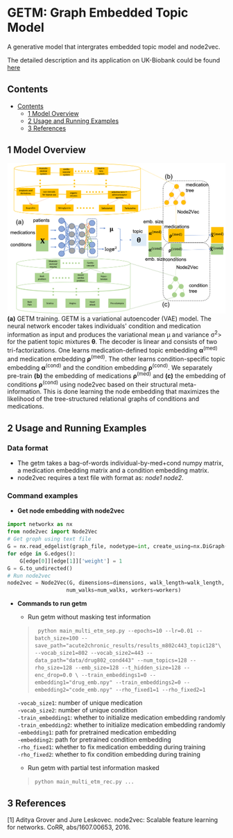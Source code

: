 # GETM: Graph Embedded Topic Model
A generative model that intergrates embedded topic model and node2vec.

The detailed description and its application on UK-Biobank could be found [here](https://www.biorxiv.org/content/10.1101/2022.01.07.475444v1)

## Contents ##
- [Contents](#contents)
	- [1 Model Overview](#1-model-overview)
	- [2 Usage and Running Examples](#3-usage-and-running-example)
	- [3 References](#4-references)

## 1 Model Overview
![](doc/methods.png "getm model overview and its application on multi-type medical features")
**(a)** GETM training. GETM is a variational autoencoder (VAE) model. The neural network encoder takes individuals' condition and medication information as input and produces the variational mean μ and variance σ<sup>2</sup>> for the patient topic mixtures **θ**. The decoder is linear and consists of two tri-factorizations. One learns medication-defined topic embedding **α**<sup>(med)</sup> and medication embedding **ρ**<sup>(med)</sup>. The other learns condition-specific topic embedding **α**<sup>(cond)</sup> and the condition embedding **ρ**<sup>(cond)</sup>. We separately pre-train **(b)** the embedding of medications **ρ**<sup>(med)</sup> and **(c)** the embedding of conditions **ρ**<sup>(cond)</sup> using node2vec based on their structural meta-information. This is done learning the node embedding that maximizes the likelihood of the tree-structured relational graphs of conditions and medications.

## 2 Usage and Running Examples
### Data format
* The getm takes a bag-of-words individual-by-med+cond numpy matrix, a medication embedding matrix and a condition embedding matrix.
* node2vec requires a text file with format as: *node1* *node2*.

### Command examples
* **Get node embedding with node2vec**
```python
import networkx as nx 
from node2vec import Node2Vec
# Get groph using text file
G = nx.read_edgelist(graph_file, nodetype=int, create_using=nx.DiGraph())
for edge in G.edges():
    G[edge[0]][edge[1]]['weight'] = 1
G = G.to_undirected()
# Run node2vec
node2vec = Node2Vec(G, dimensions=dimensions, walk_length=walk_length, \
                   num_walks=num_walks, workers=workers)
```

* **Commands to run getm**
	* Run getm without masking test information
	> `	python main_multi_etm_sep.py --epochs=10 --lr=0.01 --batch_size=100 --save_path="acute2chronic_results/results_m802c443_topic128"\
	 --vocab_size1=802 --vocab_size2=443 --data_path="data/drug802_cond443" --num_topics=128 --rho_size=128 --emb_size=128 --t_hidden_size=128 --enc_drop=0.0 \
	 --train_embeddings1=0 --embedding1="drug_emb.npy" --train_embeddings2=0 --embedding2="code_emb.npy" --rho_fixed1=1 --rho_fixed2=1`
	 
	 `-vocab_size1`: number of unique medication<br/>
	 `-vocab_size2`: number of unique condition<br/>
	 `-train_embedding1`: whether to initialize medication embedding randomly<br/>
	 `-train_embedding2`: whether to initialize medication embedding randomly<br/>
	 `-embedding1`: path for pretrained medication embedding<br/>
	 `-embedding2`: path for pretrained condition embedding<br/>
	 `-rho_fixed1`: whether to fix medication embedding during training<br/>
	 `-rho_fixed2`: whether to fix condition embedding during training<br/>

	 * Run getm with partial test information masked
	 > `python main_multi_etm_rec.py ...`


## 3 References
<a id="1">[1]</a>
Aditya Grover and Jure Leskovec. node2vec: Scalable feature learning for networks.
CoRR, abs/1607.00653, 2016.





